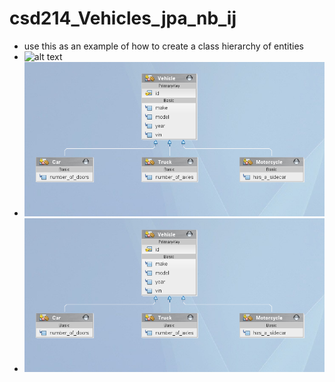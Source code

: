 # csd214_Vehicles_jpa_nb_ij
- use this as an example of how to create a class hierarchy of entities
- ![alt text](https://github.com/fcarella/csd214_Vehicles_jpa_nb_ij/src/main/src/java/org/csd214/pic.png?raw=true)
- ![alt text](https://github.com/fcarella/csd214_Vehicles_jpa_nb_ij/blob/main/pic.png?raw=true)
- ![My Image](pic.png)
